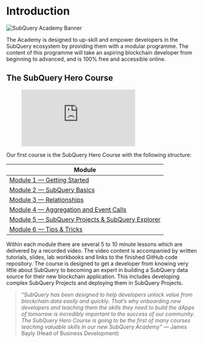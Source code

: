 # Introduction

![SubQuery Academy Banner](/assets/img/academy.png)

The Academy is designed to up-skill and empower developers in the SubQuery ecosystem by providing them with a modular programme. The content of this programme will take an aspiring blockchain developer from beginning to advanced, and is 100% free and accessible online.

## The SubQuery Hero Course

<figure class="video_container">
  <iframe src="https://www.youtube.com/embed/LgkXd4f3WKg" frameborder="0" allowfullscreen="true"></iframe>
</figure>

Our first course is the SubQuery Hero Course with the following structure:

| Module                                                                         | 
| ------------------------------------------------------------------------------ | 
| [Module 1 — Getting Started](/academy/herocourse/module1)                      | 
| [Module 2 — SubQuery Basics](/academy/herocourse/module2)                      | 
| [Module 3 — Relationships](/academy/herocourse/module3)                        | 
| [Module 4 — Aggregation and Event Calls](/academy/herocourse/module4)          | 
| [Module 5 — SubQuery Projects & SubQuery Explorer](/academy/herocourse/module5)| 
| [Module 6 — Tips & Tricks](/academy/herocourse/module6)                        | 

Within each module there are several 5 to 10 minute lessons which are delivered by a recorded video. The video content is accompanied by written tutorials, slides, lab workbooks and links to the finished GitHub code repository. The course is designed to get a developer from knowing very little about SubQuery to becoming an expert in building a SubQuery data source for their new blockchain application. This includes developing complex SubQuery Projects and deploying them in SubQuery Projects.

> _“SubQuery has been designed to help developers unlock value from blockchain data easily and quickly. That’s why onboarding new developers and teaching them the skills they need to build the dApps of tomorrow is incredibly important to the success of our community. The SubQuery Hero Course is going to be the first of many courses teaching valuable skills in our new SubQuery Academy”_ — James Bayly (Head of Business Development)
